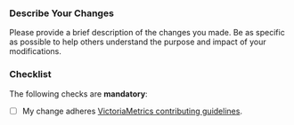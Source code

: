 ### Describe Your Changes

Please provide a brief description of the changes you made. Be as specific as possible to help others understand the purpose and impact of your modifications.

### Checklist

The following checks are **mandatory**:

- [ ] My change adheres [VictoriaMetrics contributing guidelines](https://docs.victoriametrics.com/contributing/).
